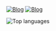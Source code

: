 [![Blog](https://img.shields.io/badge/LinkedIn-992855?style=for-the-badge&logo=linkedin&logoColor=white)](http://www.linkedin.com/in/isabelle-batista-a14ab822b) [![Blog](https://img.shields.io/badge/Instagram-781F43?style=for-the-badge&logo=instagram&logoColor=white)](https://www.instagram.com/isah_sales3)

 <!--   ![Anurag's GitHub stats](https://github-readme-stats.vercel.app/api?username=IsabelleBatista&show_icons=true&theme=tokyonight) -->
   ![Top languages](https://github-readme-stats.anuraghazra1.vercel.app/api/top-langs/?username=IsabelleBatista&show_icons=true&theme=highcontrast)

   <!--<img width="40%" height="260px" src=https://github-readme-stats.vercel.app/api/top-langs/?username=IsabelleBatista&theme=782480&show_icons=true&count_private=true&hide_border=true&title_color=992B88&icon_color=78226B&text_color=F2E3D5&bg_color=0d1117" />
<div> -->
